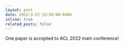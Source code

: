 ```yaml
---
layout: post
date: 2022-3-22 15:59:00-0400
inline: true
related_posts: false
---
```


One paper is accepted to ACL 2022 main conference!
